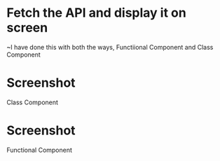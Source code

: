# Fetch the API and display it on screen
  ~I have done this with both the ways, Functiional Component and Class Component
  
# Screenshot 
  Class Component
  


# Screenshot 
  Functional Component
